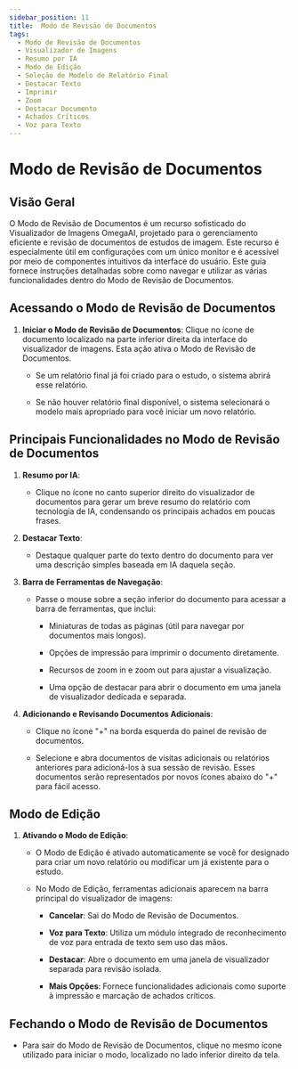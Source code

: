 ```yaml
---
sidebar_position: 11
title:  Modo de Revisão de Documentos
tags:
  - Modo de Revisão de Documentos
  - Visualizador de Imagens
  - Resumo por IA
  - Modo de Edição
  - Seleção de Modelo de Relatório Final
  - Destacar Texto
  - Imprimir
  - Zoom
  - Destacar Documento
  - Achados Críticos
  - Voz para Texto
---
```

# Modo de Revisão de Documentos

## Visão Geral

O Modo de Revisão de Documentos é um recurso sofisticado do Visualizador de Imagens OmegaAI, projetado para o gerenciamento eficiente e revisão de documentos de estudos de imagem. Este recurso é especialmente útil em configurações com um único monitor e é acessível por meio de componentes intuitivos da interface do usuário. Este guia fornece instruções detalhadas sobre como navegar e utilizar as várias funcionalidades dentro do Modo de Revisão de Documentos.

## Acessando o Modo de Revisão de Documentos

1.  **Iniciar o Modo de Revisão de Documentos**: Clique no ícone de documento localizado na parte inferior direita da interface do visualizador de imagens. Esta ação ativa o Modo de Revisão de Documentos.

    - Se um relatório final já foi criado para o estudo, o sistema abrirá esse relatório.

    - Se não houver relatório final disponível, o sistema selecionará o modelo mais apropriado para você iniciar um novo relatório.

      

## Principais Funcionalidades no Modo de Revisão de Documentos

1.  **Resumo por IA**:

    - Clique no ícone no canto superior direito do visualizador de documentos para gerar um breve resumo do relatório com tecnologia de IA, condensando os principais achados em poucas frases.

      

2.  **Destacar Texto**:

    - Destaque qualquer parte do texto dentro do documento para ver uma descrição simples baseada em IA daquela seção.

     

3.  **Barra de Ferramentas de Navegação**:

    - Passe o mouse sobre a seção inferior do documento para acessar a barra de ferramentas, que inclui:

      - Miniaturas de todas as páginas (útil para navegar por documentos mais longos).

      - Opções de impressão para imprimir o documento diretamente.

      - Recursos de zoom in e zoom out para ajustar a visualização.

      - Uma opção de destacar para abrir o documento em uma janela de visualizador dedicada e separada.

        

4.  **Adicionando e Revisando Documentos Adicionais**:

    - Clique no ícone "+" na borda esquerda do painel de revisão de documentos.

    - Selecione e abra documentos de visitas adicionais ou relatórios anteriores para adicioná-los à sua sessão de revisão. Esses documentos serão representados por novos ícones abaixo do "+" para fácil acesso.

      

## Modo de Edição

1.  **Ativando o Modo de Edição**:

    - O Modo de Edição é ativado automaticamente se você for designado para criar um novo relatório ou modificar um já existente para o estudo.

    - No Modo de Edição, ferramentas adicionais aparecem na barra principal do visualizador de imagens:

      - **Cancelar**: Sai do Modo de Revisão de Documentos.

      - **Voz para Texto**: Utiliza um módulo integrado de reconhecimento de voz para entrada de texto sem uso das mãos.

      - **Destacar**: Abre o documento em uma janela de visualizador separada para revisão isolada.

      - **Mais Opções**: Fornece funcionalidades adicionais como suporte à impressão e marcação de achados críticos.

## Fechando o Modo de Revisão de Documentos

- Para sair do Modo de Revisão de Documentos, clique no mesmo ícone utilizado para iniciar o modo, localizado no lado inferior direito da tela.